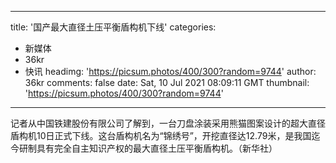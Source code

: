 
---
title: '国产最大直径土压平衡盾构机下线'
categories: 
 - 新媒体
 - 36kr
 - 快讯
headimg: 'https://picsum.photos/400/300?random=9744'
author: 36kr
comments: false
date: Sat, 10 Jul 2021 08:09:11 GMT
thumbnail: 'https://picsum.photos/400/300?random=9744'
---

<div>   
记者从中国铁建股份有限公司了解到，一台刀盘涂装采用熊猫图案设计的超大直径盾构机10日正式下线。这台盾构机名为“锦绣号”，开挖直径达12.79米，是我国迄今研制具有完全自主知识产权的最大直径土压平衡盾构机。（新华社）  
</div>
            